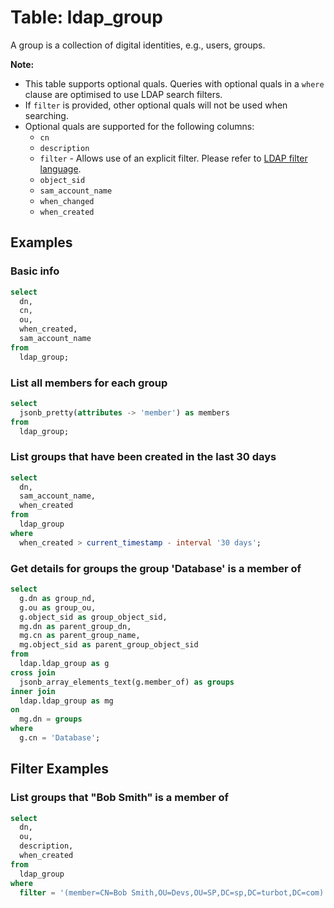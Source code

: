 # Table: ldap_group

A group is a collection of digital identities, e.g., users, groups.

**Note:**

- This table supports optional quals. Queries with optional quals in a `where` clause are optimised to use LDAP search filters.
- If `filter` is provided, other optional quals will not be used when searching.
- Optional quals are supported for the following columns:
  - `cn`
  - `description`
  - `filter` - Allows use of an explicit filter. Please refer to [LDAP filter language](https://ldap.com/ldap-filters/).
  - `object_sid`
  - `sam_account_name`
  - `when_changed`
  - `when_created`

## Examples

### Basic info

```sql
select
  dn,
  cn,
  ou,
  when_created,
  sam_account_name
from
  ldap_group;
```

### List all members for each group

```sql
select
  jsonb_pretty(attributes -> 'member') as members
from
  ldap_group;
```
### List groups that have been created in the last 30 days

```sql
select
  dn,
  sam_account_name,
  when_created
from
  ldap_group
where
  when_created > current_timestamp - interval '30 days';
```

### Get details for groups the group 'Database' is a member of

```sql
select
  g.dn as group_nd,
  g.ou as group_ou,
  g.object_sid as group_object_sid,
  mg.dn as parent_group_dn,
  mg.cn as parent_group_name,
  mg.object_sid as parent_group_object_sid
from
  ldap.ldap_group as g
cross join
  jsonb_array_elements_text(g.member_of) as groups
inner join
  ldap.ldap_group as mg
on
  mg.dn = groups
where
  g.cn = 'Database';
```

## Filter Examples

### List groups that "Bob Smith" is a member of

```sql
select
  dn,
  ou,
  description,
  when_created
from
  ldap_group
where
  filter = '(member=CN=Bob Smith,OU=Devs,OU=SP,DC=sp,DC=turbot,DC=com)';
```
